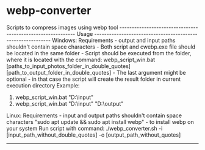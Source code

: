 # webp-converter
Scripts to compress images using webp tool
------------------------------------------------------------ Usage ------------------------------------------------------------
Windows:
Requirements - output and input paths shouldn't contain space characters
    - Both script and cwebp.exe file should be located in the same folder
    - Script should be executed from the folder, where it is located with the command:
                    webp_script_win.bat [paths_to_input_photos_folder_in_double_quotes] [path_to_output_folder_in_double_quotes]
    - The last argument might be optional - in that case the script will create the result folder in current execution directory
Example:
1) webp_script_win.bat "D:\input" 
2) webp_script_win.bat "D:\input" "D:\output"

Linux:
Requirements - input and output paths shouldn't contain space characters
"sudo apt update && sudo apt install webp" - to install webp on your system
Run script with command: 
./webp_converter.sh -i [input_path_without_double_quotes] -o [output_path_without_quotes]

-------------------------------------------------------------------------------------------------------------------------------
